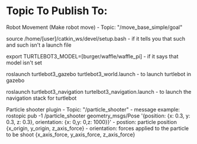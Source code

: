 # Topic To Publish To:
Robot Movement (Make robot move) - Topic: "/move_base_simple/goal"

source /home/[user]/catkin_ws/devel/setup.bash
	- if it tells you that such and such isn't a launch file

export TURTLEBOT3_MODEL=[burger/waffle/waffle_pi]
	- if it says that model isn't set

roslaunch turtlebot3_gazebo turtlebot3_world.launch
	- to launch turtlebot in gazebo

roslaunch turtlebot3_navigation turtelbot3_navigation.launch
	- to launch the navigation stack for turtlebot
	
Particle shooter plugin - Topic: "/particle_shooter"
	- message example: rostopic pub -1 /particle_shooter geometry_msgs/Pose '{position:  {x: 0.3, y: 0.3, z: 0.3}, 				   orientation: {x: 0,y: 0,z: 1000}}'
	- postion: particle position {x_origin, y_origin, z_axis_force}
	- orientation: forces applied to the particle to be shoot {x_axis_force, y_axis_force, z_axis_force}
